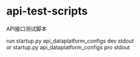 # api-test-scripts
API接口测试脚本

run
startup.py api_dataplatform_configs dev stdout
<br/>
or
startup.py api_dataplatform_configs pro stdout
